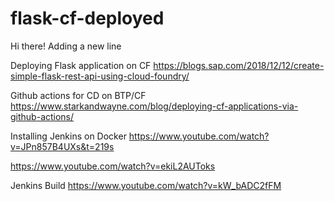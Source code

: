 # flask-cf-deployed

Hi there!
Adding a new line

Deploying Flask application on CF
https://blogs.sap.com/2018/12/12/create-simple-flask-rest-api-using-cloud-foundry/

Github actions for CD on BTP/CF
https://www.starkandwayne.com/blog/deploying-cf-applications-via-github-actions/

Installing Jenkins on Docker
https://www.youtube.com/watch?v=JPn857B4UXs&t=219s

https://www.youtube.com/watch?v=ekiL2AUToks

Jenkins Build
https://www.youtube.com/watch?v=kW_bADC2fFM

